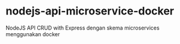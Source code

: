 # nodejs-api-microservice-docker
NodeJS API CRUD with Express dengan skema microservices menggunakan docker

